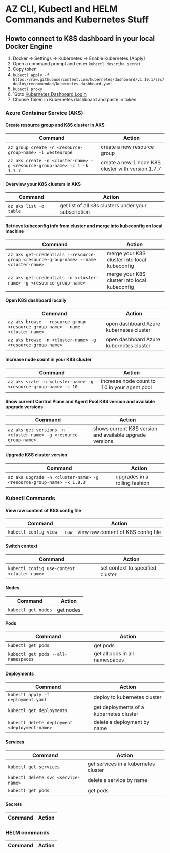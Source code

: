 # AZ CLI, Kubectl and HELM Commands and Kubernetes Stuff

## Howto connect to K8S dashboard in your local Docker Engine

1. Docker -> Settings -> Kubernetes -> Enable Kubernetes [Apply]
2. Open a command prompt and enter `kubectl describe secret`
3. Copy token
4. `kubectl apply -f https://raw.githubusercontent.com/kubernetes/dashboard/v1.10.1/src/deploy/recommended/kubernetes-dashboard.yaml`
5. `kubectl proxy`
6. `Goto [Kubernetes Dashboard Login](http://localhost:8001/api/v1/namespaces/kube-system/services/https:kubernetes-dashboard:/proxy/#!/login)
7. Choose Token in Kubernetes dashboard and paste in token

### Azure Container Service (AKS)

#### Create resource group and K8S cluster in AKS

| Command                                                                                        | Action                                                       |
|------------------------------------------------------------------------------------------------|--------------------------------------------------------------|
|`az group create -n <resource-group-name> -l westeurope`                                        | create a new resource group                                  |
|`az aks create -n <cluster-name> -g <resource-group-name> -c 1 -k 1.7.7`                        | create a new 1 node K8S cluster with version 1.7.7           |

#### Overview your K8S clusters in AKS

| Command                                                                                        | Action                                                       |
|------------------------------------------------------------------------------------------------|--------------------------------------------------------------|
|`az aks list -o table`                                                                          | get list of all k8s clusters under your subscription         |

#### Retrieve kubeconfig info from cluster and merge into kubeconfig on local machine

| Command                                                                                        | Action                                                       |
|------------------------------------------------------------------------------------------------|--------------------------------------------------------------|
|`az aks get-credentials --resource-group <resource-group-name> --name <cluster-name>`           | merge your K8S cluster into local kubeconfig                 |
|`az aks get-credentials -n <cluster-name> -g <resource-group-name>`                             | merge your K8S cluster into local kubeconfig                 |

#### Open K8S dashboard locally

| Command                                                                                        | Action                                                       |
|------------------------------------------------------------------------------------------------|--------------------------------------------------------------|
|`az aks browse --resource-group  <resource-group-name> --name <cluster-name>`                   | open dashboard Azure kubernetes cluster                      |
|`az aks browse -n <cluster-name> -g <resource-group-name>`                                      | open dashboard Azure kubernetes cluster                      |

#### Increase node count in your K8S cluster

| Command                                                                                        | Action                                                       |
|------------------------------------------------------------------------------------------------|--------------------------------------------------------------|
|`az aks scale -n <cluster-name> -g <resource-group-name> -c 10`                                 | increase node count to 10 in your agent pool                 |

#### Show current Control Plane and Agent Pool K8S version and available upgrade versions

| Command                                                                                        | Action                                                       |
|------------------------------------------------------------------------------------------------|--------------------------------------------------------------|
|`az aks get-versions -n <cluster-name> -g <resource-group-name>`                                | shows current K8S version and available upgrade versions     |

#### Upgrade K8S cluster version

| Command                                                                                        | Action                                                       |
|------------------------------------------------------------------------------------------------|--------------------------------------------------------------|
|`az aks upgrade -n <cluster-name> -g <resource-group-name> -k 1.8.3`                            | upgrades in a rolling fashion                                |

### Kubectl Commands

#### View raw content of K8S config file

| Command                                                                                        | Action                                                       |
|------------------------------------------------------------------------------------------------|--------------------------------------------------------------|
|`kubectl config view --raw`                                                                     | view raw content of K8S config file                          |

#### Switch context

| Command                                                                                        | Action                                                       |
|------------------------------------------------------------------------------------------------|--------------------------------------------------------------|
|`kubectl config use-context <cluster-name>`                                                     | set context to specified cluster                             |

#### Nodes

| Command                                                                                        | Action                                                       |
|------------------------------------------------------------------------------------------------|--------------------------------------------------------------|
|`kubectl get nodes`                                                                             | get nodes                                                    |

#### Pods

| Command                                                                                        | Action                                                       |
|------------------------------------------------------------------------------------------------|--------------------------------------------------------------|
|`kubectl get pods`                                                                              | get pods                                                     |
|`kubectl get pods --all-namespaces`                                                             | get all pods in all namespaces                               |

#### Deployments

| Command                                                                                        | Action                                                       |
|------------------------------------------------------------------------------------------------|--------------------------------------------------------------|
|`kubectl apply -f deployment.yaml`                                                              | deploy to kubernetes cluster                                 |
|`kubectl get deployments`                                                                       | get deployments of a kubernetes cluster                      |
|`kubectl delete deployment <deployment-name>`                                                   | delete a deployment by name                                  |

#### Services

| Command                                                                                        | Action                                                       |
|------------------------------------------------------------------------------------------------|--------------------------------------------------------------|
|`kubectl get services`                                                                          | get services in a kubernetes cluster                         |
|`kubectl delete svc <service-name>`                                                             | delete a service by name                                     |
|`kubectl get pods`                                                                              | get pods                                                     |

#### Secrets

| Command                                                                                        | Action                                                       |
|------------------------------------------------------------------------------------------------|--------------------------------------------------------------|

### HELM commands

| Command                                                                                        | Action                                                       |
|------------------------------------------------------------------------------------------------|--------------------------------------------------------------|
